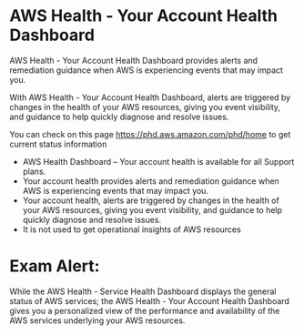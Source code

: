 # AWS Health - Your Account Health Dashboard

AWS Health - Your Account Health Dashboard provides alerts and remediation guidance when AWS is experiencing events that may impact you.

With AWS Health - Your Account Health Dashboard, alerts are triggered by changes in the health of your AWS resources, giving you event visibility, and guidance to help quickly diagnose and resolve issues.

You can check on this page https://phd.aws.amazon.com/phd/home to get current status information

- AWS Health Dashboard – Your account health is available for all Support plans.
- Your account health provides alerts and remediation guidance when AWS is experiencing events that may impact you.
- Your account health, alerts are triggered by changes in the health of your AWS resources, giving you event visibility, and guidance to help quickly diagnose and resolve issues.
- It is not used to get operational insights of AWS resources

# Exam Alert:

While the AWS Health - Service Health Dashboard displays the general status of AWS services; the AWS Health - Your Account Health Dashboard gives you a personalized view of the performance and availability of the AWS services underlying your AWS resources.
